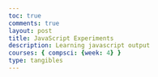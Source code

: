 ```yaml
---
toc: true
comments: true
layout: post
title: JavaScript Experiments
description: Learning javascript output
courses: { compsci: {week: 4} }
type: tangibles
---
```

<head>
    <title>Javascript Experiments</title>
    <table></table>
    <script>
        var create = document.createElement('BUTTON')
    </script>
</head>

<script>
    let people = [
        { name: "Vinay", age: "17", grade: "12" },
    ];

    function generateTable(table, data) {
        let thead = table.createTHead();
        let row = thead.insertRow();
        for (let key of data) {
            let th = document.createElement("th");
            let text = document.createTextNode(key);
            th.appendChild(text);
            row.appendChild(th);
        }
        for (let element of people) {
        let dataRow = table.insertRow();
        for (key in element) {
        let cell = dataRow.insertCell();
        let text = document.createTextNode(element[key]);
        cell.appendChild(text);
        }
    }
    }

    let table = document.querySelector("table");
    let data = Object.keys(people[0]);
    generateTable(table, data);
</script>